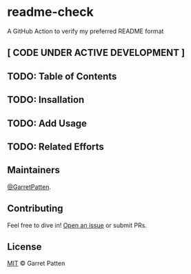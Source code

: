 # readme-check
A GitHub Action to verify my preferred README format

## [ CODE UNDER ACTIVE DEVELOPMENT ]

## TODO: Table of Contents

## TODO: Insallation

## TODO: Add Usage

## TODO: Related Efforts

## Maintainers

[@GarretPatten](https://github.com/garretpatten).

## Contributing

Feel free to dive in! [Open an issue](https://github.com/garretpatten/readme-check/issues/new) or submit PRs.

## License

[MIT](LICENSE) © Garret Patten